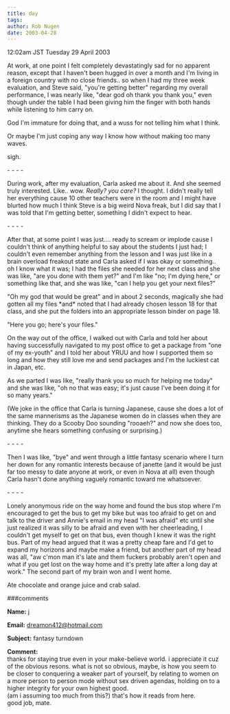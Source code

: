 ```yaml
---
title: day
tags: 
author: Rob Nugen
date: 2003-04-28
---
```


<p class=date>12:02am JST Tuesday 29 April 2003</p>

<p>At work, at one point I felt completely devastatingly sad for no
apparent reason, except that I haven't been hugged in over a month and
I'm living in a foreign country with no close friends.. so when I had
my three week evaluation, and Steve said, "you're getting better"
regarding my overall performance, I was nearly like, "dear god oh
thank you thank you," even though under the table I had been giving him
the finger with both hands while listening to him carry on.</p>

<p>God I'm immature for doing that, and a wuss for not telling him
what I think.</p>

<p>Or maybe I'm just coping any way I know how without making too many
waves.</p>

<p>sigh.</p>

<p>- - - -</p>

<p>During work, after my evaluation, Carla asked me about it.  And she
seemed truly interested.  Like.. wow.  <em>Really?  you care?</em> I
thought.  I didn't really tell her everything cause 10 other teachers
were in the room and I might have blurted how much I think Steve is a
big weird Nova freak, but I did say that I was told that I'm getting
better, something I didn't expect to hear.</p>

<p>- - - -</p>

<p>After that, at some point I was just.... ready to scream or implode
cause I couldn't think of anything helpful to say about the students I 
just had; I couldn't even remember anything from the lesson and I was 
just like in a brain overload freakout state and Carla asked if I was 
okay or something.. oh I know what it was; I had the files she needed 
for her next class and she was like, "are you done with them yet?" and 
I'm like "no; I'm dying here," or something like that, and she was like,
"can I help you get your next files?"</p>

<p>"Oh my god that would be great" and in about 2 seconds, magically
she had gotten all my files *and* noted that I had already chosen
lesson 18 for that class, and she put the folders into an appropriate
lesson binder on page 18.</p>

<p>"Here you go; here's your files."</p>

<p>On the way out of the office, I walked out with Carla and told her
about having successfully navigated to my post office to get a package
from "one of my ex-youth" and I told her about YRUU and how I
supported them so long and how they still love me and send packages
and I'm the luckiest cat in Japan, etc.</p>

<p>As we parted I was like, "really thank you so much for helping me
today" and she was like, "oh no that was easy; it's just cause I've
been doing it for so many years."</p>

<p>(We joke in the office that Carla is turning Japanese, cause she
does a lot of the same mannerisms as the Japanese women do in classes
when they are thinking.  They do a Scooby Doo sounding "rooaeh?" and
now she does too, anytime she hears something confusing or
surprising.)</p>

<p>- - - -</p>

<p>Then I was like, "bye" and went through a little fantasy scenario
where I turn her down for any romantic interests because of janette
(and it would be just far too messy to date anyone at work, or even in
Nova at all) even though Carla hasn't done anything vaguely romantic
toward me whatsoever.</p>

<p>- - - -</p>

<p>Lonely anonymous ride on the way home and found the bus stop where
I'm encouraged to get the bus to get my bike but was too afraid to get
on and talk to the driver and Annie's email in my head "I was afraid"
etc until she just realized it was silly to be afraid and even with
her cheerleading, I couldn't get myself to get on that bus, even
though I knew it was the right bus.  Part of my head argued that it
was a pretty cheap fare and I'd get to expand my horizons and maybe
make a friend, but another part of my head was all, "aw c'mon man it's
late and them fuckers probably aren't open and what if you get lost on
the way home and it's pretty late after a long day at work."  The
second part of my brain won and I went home.</p>

<p>Ate chocolate and orange juice and crab salad.</p>



###comments


<p><b>Name:</b> j

<p><b>Email:</b> <a href="mailto:dreamon412@hotmail.com">dreamon412@hotmail.com</a>

<p><b>Subject:</b> fantasy turndown

<p><b>Comment:</b>
<br>  thanks for staying true even in your make-believe world.  i appreciate it cuz of the obvious resons.  what is not so obvious, maybe, is how you seem to be closer to  conquering a weaker part of yourself, by relating to women on a more person to person mode without sex driven agendas, holding on to a higher integrity for your own highest good.<br>
  (am i assuming too much from this?) that's how it reads from here.  <br>
  good job, mate.

